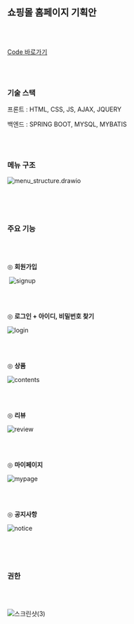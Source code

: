 ## 쇼핑몰 홈페이지 기획안

<br><br>

[Code 바로가기](https://github.com/Developer-SeongBeomPark/multicampus/tree/master/code/spring/shopping)

<br><br>



### 기술 스택

프론트 : HTML, CSS, JS, AJAX, JQUERY

백엔드 : SPRING BOOT, MYSQL, MYBATIS 

<br><br>

### 메뉴 구조



![menu_structure.drawio](Semi-Project.assets/menu_structure.drawio-16558653692661.png)







<br><br><br>

### 주요 기능

<br><br>

◎ <b>회원가입</b>

​	![signup](Semi-Project.assets/signup.png)



<br><br>

◎ <b>로그인 + 아이디, 비밀번호 찾기</b>

![login](Semi-Project.assets/login-16558756024952.png)







<br><br>

 ◎ <b>상품</b>

![contents](Semi-Project.assets/contents.png)





<br><br>

◎ <b>리뷰</b>

![review](Semi-Project.assets/review.png)







<br><br>

◎ <b>마이페이지</b>

![mypage](Semi-Project.assets/mypage.png)





<br><br>

◎ <b>공지사항</b>

![notice](Semi-Project.assets/notice.png)

<br><br><br>



### 권한

<br>

<br>

![스크린샷(3)](Semi-Project.assets/스크린샷(3).png)
